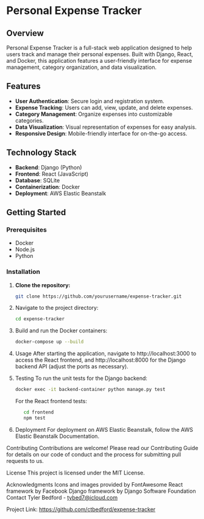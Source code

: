 
# Personal Expense Tracker

## Overview
Personal Expense Tracker is a full-stack web application designed to help users track and manage their personal expenses. Built with Django, React, and Docker, this application features a user-friendly interface for expense management, category organization, and data visualization.

## Features
- **User Authentication**: Secure login and registration system.
- **Expense Tracking**: Users can add, view, update, and delete expenses.
- **Category Management**: Organize expenses into customizable categories.
- **Data Visualization**: Visual representation of expenses for easy analysis.
- **Responsive Design**: Mobile-friendly interface for on-the-go access.

## Technology Stack
- **Backend**: Django (Python)
- **Frontend**: React (JavaScript)
- **Database**: SQLite
- **Containerization**: Docker
- **Deployment**: AWS Elastic Beanstalk

## Getting Started

### Prerequisites
- Docker
- Node.js
- Python

### Installation

1. **Clone the repository:**
   ```sh
   git clone https://github.com/yourusername/expense-tracker.git

2. Navigate to the project directory:
   ```sh
   cd expense-tracker

3. Build and run the Docker containers:
   ```sh
   docker-compose up --build

4. Usage
After starting the application, navigate to http://localhost:3000 to access the React frontend, and http://localhost:8000 for the Django backend API (adjust the ports as necessary).

5. Testing
To run the unit tests for the Django backend:
   ```sh
   docker exec -it backend-container python manage.py test
   ```
   For the React frontend tests:
   ```sh
      cd frontend
      npm test
   ```
6. Deployment
For deployment on AWS Elastic Beanstalk, follow the AWS Elastic Beanstalk Documentation.

Contributing
Contributions are welcome! Please read our Contributing Guide for details on our code of conduct and the process for submitting pull requests to us.

License
This project is licensed under the MIT License.

Acknowledgments
Icons and images provided by FontAwesome
React framework by Facebook
Django framework by Django Software Foundation
Contact
Tyler Bedford - tybed7@icloud.com

Project Link: https://github.com/ctbedford/expense-tracker
